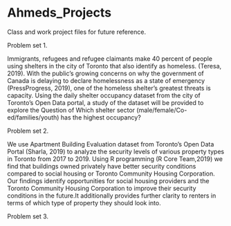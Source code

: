 # Ahmeds_Projects
Class and work project files for future reference.

Problem set 1.

Immigrants, refugees and refugee claimants make 40 percent of people using shelters in the city of Toronto that also identify as homeless. (Teresa, 2019). With the public’s growing concerns on why the government of Canada is delaying to declare homelessness as a state of emergency (PressProgress, 2019), one of the homeless shelter’s greatest threats is capacity. Using the daily shelter occupancy dataset from the city of Toronto’s Open Data portal, a study of the dataset will be provided to explore the Question of Which shelter sector (male/female/Co-ed/families/youth) has the highest occupancy?

Problem set 2.

We use Apartment Building Evaluation dataset from Toronto’s Open Data Portal (Sharla, 2019) to analyze the security levels of various property types in Toronto from 2017 to 2019. Using R programming (R Core Team,2019) we find that buildings owned privately have better security conditions compared to social housing or Toronto Community Housing Corporation. Our findings identify opportunities for social housing providers and the Toronto Community Housing Corporation to improve their security conditions in the
future.It additionally provides further clarity to renters in terms of which type of property they should look into.

Problem set 3.

